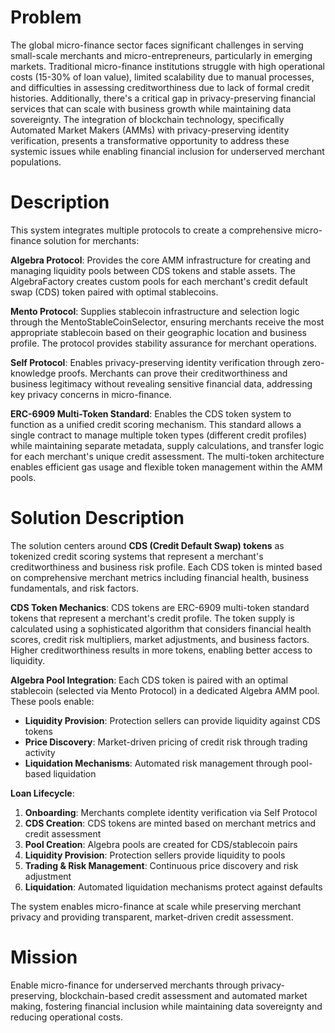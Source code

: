 # Problem

The global micro-finance sector faces significant challenges in serving small-scale merchants and micro-entrepreneurs, particularly in emerging markets. Traditional micro-finance institutions struggle with high operational costs (15-30% of loan value), limited scalability due to manual processes, and difficulties in assessing creditworthiness due to lack of formal credit histories. Additionally, there's a critical gap in privacy-preserving financial services that can scale with business growth while maintaining data sovereignty. The integration of blockchain technology, specifically Automated Market Makers (AMMs) with privacy-preserving identity verification, presents a transformative opportunity to address these systemic issues while enabling financial inclusion for underserved merchant populations.

# Description

This system integrates multiple protocols to create a comprehensive micro-finance solution for merchants:

**Algebra Protocol**: Provides the core AMM infrastructure for creating and managing liquidity pools between CDS tokens and stable assets. The AlgebraFactory creates custom pools for each merchant's credit default swap (CDS) token paired with optimal stablecoins.

**Mento Protocol**: Supplies stablecoin infrastructure and selection logic through the MentoStableCoinSelector, ensuring merchants receive the most appropriate stablecoin based on their geographic location and business profile. The protocol provides stability assurance for merchant operations.

**Self Protocol**: Enables privacy-preserving identity verification through zero-knowledge proofs. Merchants can prove their creditworthiness and business legitimacy without revealing sensitive financial data, addressing key privacy concerns in micro-finance.

**ERC-6909 Multi-Token Standard**: Enables the CDS token system to function as a unified credit scoring mechanism. This standard allows a single contract to manage multiple token types (different credit profiles) while maintaining separate metadata, supply calculations, and transfer logic for each merchant's unique credit assessment. The multi-token architecture enables efficient gas usage and flexible token management within the AMM pools.

# Solution Description

The solution centers around **CDS (Credit Default Swap) tokens** as tokenized credit scoring systems that represent a merchant's creditworthiness and business risk profile. Each CDS token is minted based on comprehensive merchant metrics including financial health, business fundamentals, and risk factors.

**CDS Token Mechanics**: CDS tokens are ERC-6909 multi-token standard tokens that represent a merchant's credit profile. The token supply is calculated using a sophisticated algorithm that considers financial health scores, credit risk multipliers, market adjustments, and business factors. Higher creditworthiness results in more tokens, enabling better access to liquidity.

**Algebra Pool Integration**: Each CDS token is paired with an optimal stablecoin (selected via Mento Protocol) in a dedicated Algebra AMM pool. These pools enable:
- **Liquidity Provision**: Protection sellers can provide liquidity against CDS tokens
- **Price Discovery**: Market-driven pricing of credit risk through trading activity
- **Liquidation Mechanisms**: Automated risk management through pool-based liquidation

**Loan Lifecycle**: 
1. **Onboarding**: Merchants complete identity verification via Self Protocol
2. **CDS Creation**: CDS tokens are minted based on merchant metrics and credit assessment
3. **Pool Creation**: Algebra pools are created for CDS/stablecoin pairs
4. **Liquidity Provision**: Protection sellers provide liquidity to pools
5. **Trading & Risk Management**: Continuous price discovery and risk adjustment
6. **Liquidation**: Automated liquidation mechanisms protect against defaults

The system enables micro-finance at scale while preserving merchant privacy and providing transparent, market-driven credit assessment.

# Mission

Enable micro-finance for underserved merchants through privacy-preserving, blockchain-based credit assessment and automated market making, fostering financial inclusion while maintaining data sovereignty and reducing operational costs.


